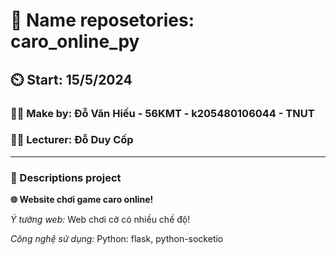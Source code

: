 # 🚩 Name reposetories: caro_online_py
## ⏲️	Start: 15/5/2024
### :man_student: Make by: Đỗ Văn Hiếu - 56KMT - k205480106044 - TNUT
### 👨‍🏫 Lecturer: Đỗ Duy Cốp
---
### 📃 Descriptions project
**🌐 Website chơi game caro online!**

_Ý tưởng web:_
Web chơi cờ có nhiều chế độ!

_Công nghệ sử dụng:_
Python: flask, python-socketio
